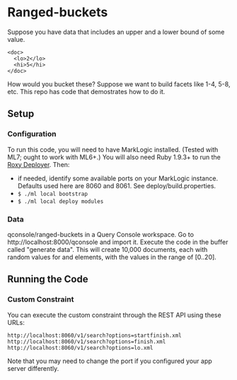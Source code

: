 # Ranged-buckets

Suppose you have data that includes an upper and a lower bound of some value. 

    <doc>
      <lo>2</lo>
      <hi>5</hi>
    </doc>

How would you bucket these? Suppose we want to build facets like 1-4, 5-8, etc.
This repo has code that demostrates how to do it. 

## Setup

### Configuration

To run this code, you will need to have MarkLogic installed. (Tested with ML7; 
ought to work with ML6+.) You will also need Ruby 1.9.3+ to run the 
[Roxy Deployer](https://github.com/marklogic/roxy). Then:

- if needed, identify some available ports on your MarkLogic instance. Defaults
used here are 8060 and 8061. See deploy/build.properties. 
- `$ ./ml local bootstrap`
- `$ ./ml local deploy modules`

### Data

qconsole/ranged-buckets in a Query Console workspace. Go to 
http://localhost:8000/qconsole and import it. Execute the code in the buffer 
called "generate data". This will create 10,000 documents, each with random 
values for <hi> and <lo> elements, with the values in the range of [0..20]. 

## Running the Code

### Custom Constraint

You can execute the custom constraint through the REST API using these URLs:

    http://localhost:8060/v1/search?options=startfinish.xml
    http://localhost:8060/v1/search?options=finish.xml
    http://localhost:8060/v1/search?options=lo.xml

Note that you may need to change the port if you configured your app server
differently. 
